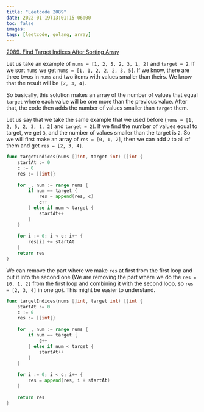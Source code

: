 ```yaml
---
title: "Leetcode 2089"
date: 2022-01-19T13:01:15-06:00
toc: false
images:
tags: [leetcode, golang, array]
---
```


[2089. Find Target Indices After Sorting Array](https://leetcode.com/problems/find-target-indices-after-sorting-array/)

Let us take an example of `nums = [1, 2, 5, 2, 3, 1, 2]` and `target = 2`. If we sort `nums` we get `nums = [1, 1, 2, 2, 2, 3, 5]`. If we know, there are three twos in `nums` and two items with values smaller than theirs. We know that the result will be `[2, 3, 4]`.

So basically, this solution makes an array of the number of values that equal `target` where each value will be one more than the previous value. After that, the code then adds the number of values smaller than `target` them.

Let us say that we take the same example that we used before (`nums = [1, 2, 5, 2, 3, 1, 2]` and `target = 2`). If we find the number of values equal to target, we get `3`, and the number of values smaller than the target is `2`. So we will first make an array of `res = [0, 1, 2]`, then we can add `2` to all of them and get `res = [2, 3, 4]`.

``` go
func targetIndices(nums []int, target int) []int {
    startAt := 0
    c := 0
    res := []int{}
    
    for _, num := range nums {
        if num == target {
            res = append(res, c)
            c++
        } else if num < target {
            startAt++
        }
    }
    
    for i := 0; i < c; i++ {
        res[i] += startAt
    }
    return res
}
```

We can remove the part where we make `res` at first from the first loop and put it into the second one (We are removing the part where we do the `res = [0, 1, 2]` from the first loop and combining it with the second loop, so `res = [2, 3, 4]` in one go). This might be easier to understand.

``` go
func targetIndices(nums []int, target int) []int {
    startAt := 0
    c := 0
    res := []int{}
    
    for _, num := range nums {
        if num == target {
            c++
        } else if num < target {
            startAt++
        }
    }
    
    for i := 0; i < c; i++ {
        res = append(res, i + startAt)
    }
    
    return res
}
```